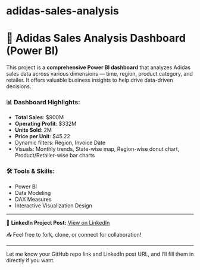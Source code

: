 # adidas-sales-analysis

# 👟 Adidas Sales Analysis Dashboard (Power BI)

This project is a **comprehensive Power BI dashboard** that analyzes Adidas sales data across various dimensions — time, region, product category, and retailer. It offers valuable business insights to help drive data-driven decisions.

### 📊 Dashboard Highlights:

* **Total Sales**: \$900M
* **Operating Profit**: \$332M
* **Units Sold**: 2M
* **Price per Unit**: \$45.22
* Dynamic filters: Region, Invoice Date
* Visuals: Monthly trends, State-wise map, Region-wise donut chart, Product/Retailer-wise bar charts

### 🛠 Tools & Skills:

* Power BI
* Data Modeling
* DAX Measures
* Interactive Visualization Design

---

🔗 **LinkedIn Project Post:**
[View on LinkedIn](https://www.linkedin.com/in/your-profile-name) <!-- Replace with your actual post URL -->

📥 Feel free to fork, clone, or connect for collaboration!

---

Let me know your GitHub repo link and LinkedIn post URL, and I’ll fill them in directly if you want.
